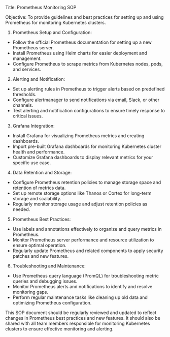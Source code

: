 Title: Prometheus Monitoring SOP

Objective: To provide guidelines and best practices for setting up and using Prometheus for monitoring Kubernetes clusters.

1. Prometheus Setup and Configuration:
- Follow the official Prometheus documentation for setting up a new Prometheus server.
- Install Prometheus using Helm charts for easier deployment and management.
- Configure Prometheus to scrape metrics from Kubernetes nodes, pods, and services.

2. Alerting and Notification:
- Set up alerting rules in Prometheus to trigger alerts based on predefined thresholds.
- Configure alertmanager to send notifications via email, Slack, or other channels.
- Test alerting and notification configurations to ensure timely response to critical issues.

3. Grafana Integration:
- Install Grafana for visualizing Prometheus metrics and creating dashboards.
- Import pre-built Grafana dashboards for monitoring Kubernetes cluster health and performance.
- Customize Grafana dashboards to display relevant metrics for your specific use case.

4. Data Retention and Storage:
- Configure Prometheus retention policies to manage storage space and retention of metrics data.
- Set up remote storage options like Thanos or Cortex for long-term storage and scalability.
- Regularly monitor storage usage and adjust retention policies as needed.

5. Prometheus Best Practices:
- Use labels and annotations effectively to organize and query metrics in Prometheus.
- Monitor Prometheus server performance and resource utilization to ensure optimal operation.
- Regularly update Prometheus and related components to apply security patches and new features.

6. Troubleshooting and Maintenance:
- Use Prometheus query language (PromQL) for troubleshooting metric queries and debugging issues.
- Monitor Prometheus alerts and notifications to identify and resolve monitoring gaps.
- Perform regular maintenance tasks like cleaning up old data and optimizing Prometheus configuration.

This SOP document should be regularly reviewed and updated to reflect changes in Prometheus best practices and new features. It should also be shared with all team members responsible for monitoring Kubernetes clusters to ensure effective monitoring and alerting.